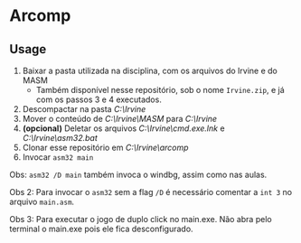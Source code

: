 # Arcomp

## Usage
1. Baixar a pasta utilizada na disciplina, com os arquivos do Irvine e do MASM
	- Também disponível nesse repositório, sob o nome `Irvine.zip`, e já com os passos 3 e 4 executados.
2. Descompactar na pasta _C:\Irvine_
3. Mover o conteúdo de _C:\Irvine\MASM_ para _C:\Irvine_
4. **(opcional)** Deletar os arquivos _C:\Irvine\cmd.exe.lnk_ e _C:\Irvine\asm32.bat_
5. Clonar esse repositório em _C:\Irvine\arcomp_
6. Invocar `asm32 main`

Obs: `asm32 /D main` também invoca o windbg, assim como nas aulas.

Obs 2: Para invocar o `asm32` sem a flag `/D` é necessário comentar a `int 3` no arquivo `main.asm`.

Obs 3: Para executar o jogo de duplo click no main.exe. Não abra pelo terminal o main.exe pois ele fica desconfigurado.
